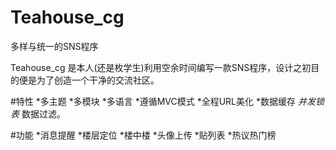 # Teahouse_cg
多样与统一的SNS程序

Teahouse_cg 是本人(还是枚学生)利用空余时间编写一款SNS程序，设计之初目的便是为了创造一个干净的交流社区。

#特性
*多主题
*多模块
*多语言
*遵循MVC模式
*全程URL美化
*数据缓存
*并发锁表*
数据过滤。

#功能
*消息提醒
*楼层定位
*楼中楼
*头像上传
*贴列表
*热议热门榜
